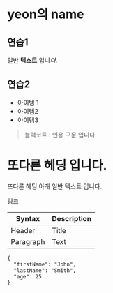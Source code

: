 # yeon의 name
## 연습1
일반 **텍스트** 입니*다.*

## 연습2
- 아이템 1
- 아이템2
- 아이템3

>블럭코트 : 인용 구문 입니다.

또다른 헤딩 입니다.
===================
또다른 헤딩 아래 일반 텍스트 입니다.

[링크](https://www.google.com)

| Syntax      | Description |
| ----------- | ----------- |
| Header      | Title       |
| Paragraph   | Text        |

```
{
  "firstName": "John",
  "lastName": "Smith",
  "age": 25
}
```
